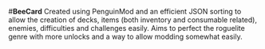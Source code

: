#**BeeCard**
Created using PenguinMod and an efficient JSON sorting to allow the creation of decks, items (both inventory and consumable related), enemies, difficulties and challenges easily.
Aims to perfect the roguelite genre with more unlocks and a way to allow modding somewhat easily.
